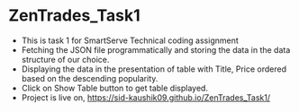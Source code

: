 # ZenTrades_Task1
- This is task 1 for SmartServe Technical coding assignment
- Fetching the JSON file programmatically and storing the data in the data structure of our choice.
- Displaying the data in the presentation of table with Title, Price ordered based on the descending popularity.
- Click on Show Table button to get table displayed.
- Project is live on, https://sid-kaushik09.github.io/ZenTrades_Task1/

